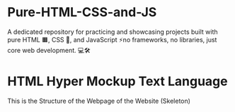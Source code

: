 # Pure-HTML-CSS-and-JS
 A dedicated repository for practicing and showcasing projects built with pure HTML 🟧, CSS 🎨, and JavaScript ⚡no frameworks, no libraries, just core web development. 💻🛠️

# HTML Hyper Mockup Text Language
This is the Structure of the Webpage of the Website (Skeleton)
